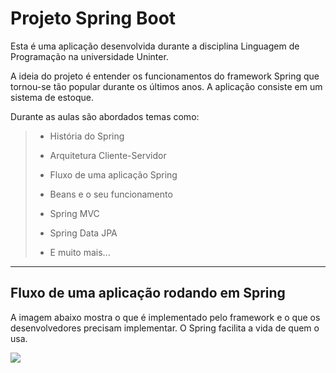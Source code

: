# Projeto Spring Boot

Esta é uma aplicação desenvolvida durante a disciplina Linguagem de Programação na universidade Uninter.

A ideia do projeto é entender os funcionamentos do framework Spring que tornou-se tão popular durante os últimos anos. A aplicação consiste em um sistema de
estoque.

Durante as aulas são abordados temas como: 

> - História do Spring
> 
> - Arquitetura Cliente-Servidor
> 
> - Fluxo de uma aplicação Spring
>
> - Beans e o seu funcionamento
>
> - Spring MVC
>
> - Spring Data JPA
>
> - E muito mais...

___

## Fluxo de uma aplicação rodando em Spring

A imagem abaixo mostra o que é implementado pelo framework e o que os desenvolvedores precisam implementar. O Spring facilita a vida de quem o usa.

![](https://www.upgrad.com/blog/wp-content/uploads/2020/08/RequestLifecycle-1024x683.png)


